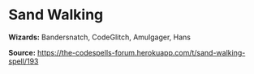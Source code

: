 # Sand Walking

**Wizards:** Bandersnatch, CodeGlitch, Amulgager, Hans

**Source:** https://the-codespells-forum.herokuapp.com/t/sand-walking-spell/193
